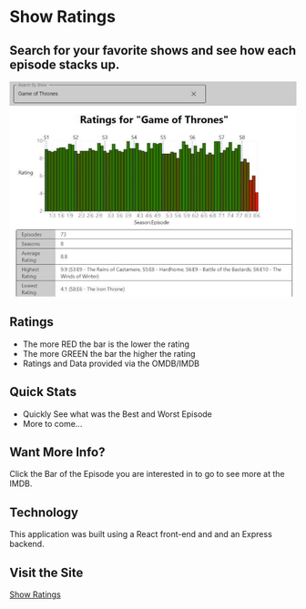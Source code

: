 # Show Ratings
## Search for your favorite shows and see how each episode stacks up.  
[<img src="showRatings.jpg" alt="Game of Thrones Episode Reviews at Show Ratings">](https://showratings.herokuapp.com/)

## Ratings
* The more RED the bar is the lower the rating  
* The more GREEN the bar the higher the rating
* Ratings and Data provided via the OMDB/IMDB

## Quick Stats
* Quickly See what was the Best and Worst Episode
* More to come...

## Want More Info?
Click the Bar of the Episode you are interested in to go to see more at the IMDB.

## Technology
This application was built using a React front-end and and an Express backend.

## Visit the Site
[Show Ratings](https://showratings.herokuapp.com/)  